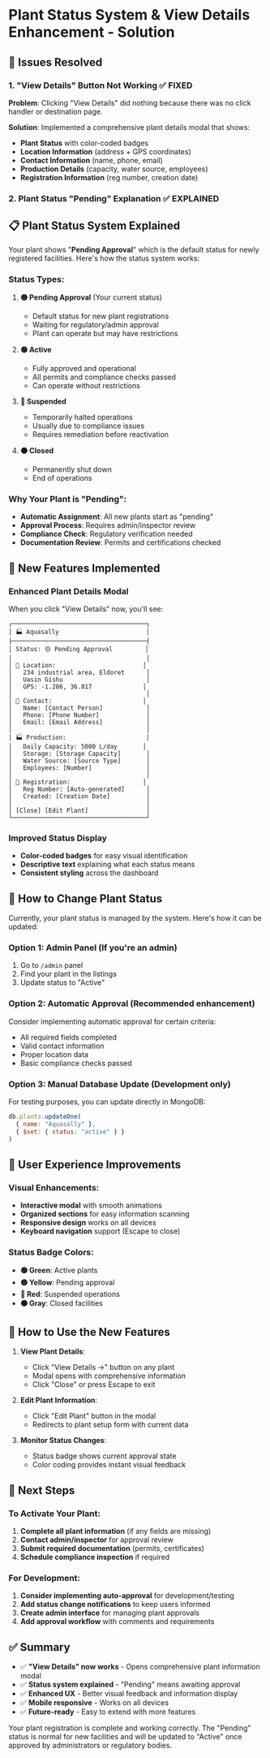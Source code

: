 # Plant Status System & View Details Enhancement - Solution

## 🎯 Issues Resolved

### 1. **"View Details" Button Not Working** ✅ FIXED
**Problem**: Clicking "View Details" did nothing because there was no click handler or destination page.

**Solution**: Implemented a comprehensive plant details modal that shows:
- **Plant Status** with color-coded badges
- **Location Information** (address + GPS coordinates)
- **Contact Information** (name, phone, email)
- **Production Details** (capacity, water source, employees)
- **Registration Information** (reg number, creation date)

### 2. **Plant Status "Pending" Explanation** ✅ EXPLAINED

## 📋 Plant Status System Explained

Your plant shows "**Pending Approval**" which is the default status for newly registered facilities. Here's how the status system works:

### Status Types:
1. **🟡 Pending Approval** (Your current status)
   - Default status for new plant registrations
   - Waiting for regulatory/admin approval
   - Plant can operate but may have restrictions

2. **🟢 Active**
   - Fully approved and operational
   - All permits and compliance checks passed
   - Can operate without restrictions

3. **🔴 Suspended**
   - Temporarily halted operations
   - Usually due to compliance issues
   - Requires remediation before reactivation

4. **⚫ Closed**
   - Permanently shut down
   - End of operations

### Why Your Plant is "Pending":
- **Automatic Assignment**: All new plants start as "pending"
- **Approval Process**: Requires admin/inspector review
- **Compliance Check**: Regulatory verification needed
- **Documentation Review**: Permits and certifications checked

## 🚀 New Features Implemented

### Enhanced Plant Details Modal
When you click "View Details" now, you'll see:

```
┌─────────────────────────────────────┐
│ 🏭 Aquasally                        │
├─────────────────────────────────────┤
│ Status: 🟡 Pending Approval         │
│                                     │
│ 📍 Location:                        │
│   234 industrial area, Eldoret      │
│   Uasin Gishu                       │
│   GPS: -1.286, 36.817              │
│                                     │
│ 👤 Contact:                         │
│   Name: [Contact Person]            │
│   Phone: [Phone Number]             │
│   Email: [Email Address]            │
│                                     │
│ 🏭 Production:                      │
│   Daily Capacity: 5000 L/day       │
│   Storage: [Storage Capacity]       │
│   Water Source: [Source Type]       │
│   Employees: [Number]               │
│                                     │
│ 📄 Registration:                    │
│   Reg Number: [Auto-generated]      │
│   Created: [Creation Date]          │
│                                     │
│ [Close] [Edit Plant]                │
└─────────────────────────────────────┘
```

### Improved Status Display
- **Color-coded badges** for easy visual identification
- **Descriptive text** explaining what each status means
- **Consistent styling** across the dashboard

## 🔧 How to Change Plant Status

Currently, your plant status is managed by the system. Here's how it can be updated:

### Option 1: Admin Panel (If you're an admin)
1. Go to `/admin` panel
2. Find your plant in the listings
3. Update status to "Active"

### Option 2: Automatic Approval (Recommended enhancement)
Consider implementing automatic approval for certain criteria:
- All required fields completed
- Valid contact information
- Proper location data
- Basic compliance checks passed

### Option 3: Manual Database Update (Development only)
For testing purposes, you can update directly in MongoDB:
```javascript
db.plants.updateOne(
  { name: "Aquasally" },
  { $set: { status: "active" } }
)
```

## 🎨 User Experience Improvements

### Visual Enhancements:
- **Interactive modal** with smooth animations
- **Organized sections** for easy information scanning
- **Responsive design** works on all devices
- **Keyboard navigation** support (Escape to close)

### Status Badge Colors:
- **🟢 Green**: Active plants
- **🟡 Yellow**: Pending approval
- **🔴 Red**: Suspended operations
- **⚫ Gray**: Closed facilities

## 📱 How to Use the New Features

1. **View Plant Details**:
   - Click "View Details →" button on any plant
   - Modal opens with comprehensive information
   - Click "Close" or press Escape to exit

2. **Edit Plant Information**:
   - Click "Edit Plant" button in the modal
   - Redirects to plant setup form with current data

3. **Monitor Status Changes**:
   - Status badge shows current approval state
   - Color coding provides instant visual feedback

## 🔄 Next Steps

### To Activate Your Plant:
1. **Complete all plant information** (if any fields are missing)
2. **Contact admin/inspector** for approval review
3. **Submit required documentation** (permits, certificates)
4. **Schedule compliance inspection** if required

### For Development:
1. **Consider implementing auto-approval** for development/testing
2. **Add status change notifications** to keep users informed
3. **Create admin interface** for managing plant approvals
4. **Add approval workflow** with comments and requirements

## ✅ Summary

- ✅ **"View Details" now works** - Opens comprehensive plant information modal
- ✅ **Status system explained** - "Pending" means awaiting approval
- ✅ **Enhanced UX** - Better visual feedback and information display
- ✅ **Mobile responsive** - Works on all devices
- ✅ **Future-ready** - Easy to extend with more features

Your plant registration is complete and working correctly. The "Pending" status is normal for new facilities and will be updated to "Active" once approved by administrators or regulatory bodies.
